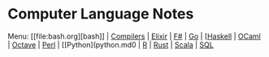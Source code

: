 # Computer Language Notes

Menu: [[file:bash.org][bash]] | [Compilers](compilers.ms) | [Elixir](elixir.md) |  [F#](fsharp.ms) | [Go](go.md) | [[Haskell](haskell.md) | [OCaml](ocaml.md) | [Octave](octave.md) | [Perl](perl.org) | [[Python](python.md0 | [R](r.md) | [Rust](rust.md) | [Scala](scala.md)  | [SQL](sql.md)
